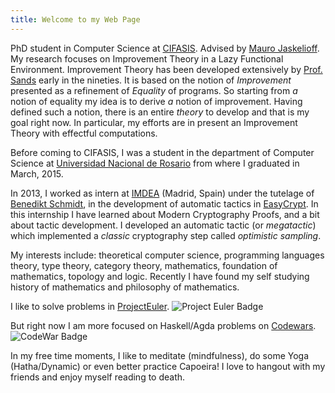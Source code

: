 ```yaml
---
title: Welcome to my Web Page
---
```


PhD student in Computer Science at [CIFASIS](http://www.cifasis-conicet.gov.ar). Advised by
[Mauro Jaskelioff](http://www.fceia.unr.edu.ar/~mauro/). My research focuses on
Improvement Theory in a Lazy Functional Environment. Improvement Theory has been 
developed extensively by [Prof.
Sands](http://www.cse.chalmers.se/~dave/Homepage_David_Sands/Home.html) early in the nineties.
It is based on the notion of *Improvement* presented as a refinement of *Equality* of programs.
So starting from *a* notion of equality my idea is to derive *a* notion of
improvement. Having defined such a notion, there is an entire *theory* to
develop and that is my goal right now. In particular, my efforts are in present
an Improvement Theory with effectful computations.

Before coming to CIFASIS, I was a student in the department of Computer
Science at [Universidad Nacional de Rosario](http://web.fceia.unr.edu.ar/) from
where I graduated in March, 2015.

In 2013, I worked as intern at [IMDEA](https://software.imdea.org/) (Madrid,
Spain) under the tutelage of [Benedikt Schmidt](http://beschmi.net/), in the
development of automatic tactics in
[EasyCrypt](https://www.easycrypt.info/trac/). In this internship I have learned
about Modern Cryptography Proofs, and a bit about tactic development. I
developed an automatic tactic (or *megatactic*) which implemented a *classic*
cryptography step called *optimistic sampling*.

My interests include: theoretical computer science, programming languages
theory, type theory, category theory, mathematics, foundation of mathematics, topology
and logic. Recently I have found my self studying history of mathematics and philosophy of mathematics.

I like to solve problems in [ProjectEuler](https://projecteuler.net/).
![Project Euler Badge](https://projecteuler.net/profile/tinchos.png)

But right now I am more focused on Haskell/Agda problems on [Codewars](https://www.codewars.com/users/tinchos).
![CodeWar Badge](https://www.codewars.com/users/tinchos/badges/large)
<!-- I am part of project [QuickFuzz](http://quickfuzz.org/) and I like solving problems -->
<!-- in [ProjectEuler](https://projecteuler.net/) (thinking [problem 51](https://projecteuler.net/problem=51)). -->

In my free time moments, I like to meditate (mindfulness), do some Yoga
(Hatha/Dynamic) or even better practice Capoeira! I love to hangout with my
friends and enjoy myself reading to death.

